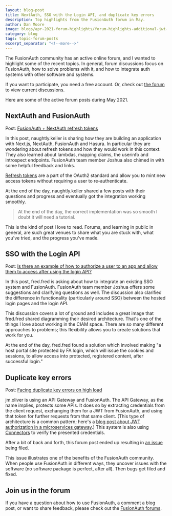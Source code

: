 ```yaml
---
layout: blog-post
title: NextAuth, SSO with the Login API, and duplicate key errors
description: Top highlights from the FusionAuth forum in May.
author: Dan Moore
image: blogs/apr-2021-forum-highlights/forum-highlights-additional-jwt-headers-verification-emails-and-disappearing-registrations-header-image.png
category: blog
tags: topic-forum-posts
excerpt_separator: "<!--more-->"
---
```


The FusionAuth community has an active online forum, and I wanted to highlight some of the recent topics. In general, forum discussions focus on FusionAuth, how to solve problems with it, and how to integrate auth systems with other software and systems.

<!--more-->

If you want to participate, you need a free account. Or, check out [the forum](/community/forum/) to view current discussions. 

Here are some of the active forum posts during May 2021.

## NextAuth and FusionAuth

Post: [FusionAuth + NextAuth refresh tokens](https://fusionauth.io/community/forum/topic/1011/fusionauth-nextauth-refresh-tokens)

In this post, naughtly.keller is sharing how they are building an application with Next.js, NextAuth, FusionAuth and Hasura. In particular they are wondering about refresh tokens and how they would work in this context. They also learned about lambdas, mapping claims, the userinfo and introspect endpoints. FusionAuth team member Joshua also chimed in with some helpful feedback and links.

[Refresh tokens](https://datatracker.ietf.org/doc/html/rfc6749#section-1.5) are a part of the OAuth2 standard and allow you to mint new access tokens without requiring a user to re-authenticate. 

At the end of the day, naughtly.keller shared a few posts with their questions and progress and eventually got the integration working smoothly.

> At the end of the day, the correct implementation was so smooth I doubt it will need a tutorial.

This is the kind of post I love to read. Forums, and learning in public in general, are such great venues to share what you are stuck with, what you've tried, and the progress you've made.

## SSO with the Login API

Post: [Is there an example of how to authorize a user to an app and allow them to access after using the login API?](https://fusionauth.io/community/forum/topic/1002/is-there-an-example-of-how-to-authorize-a-user-to-an-app-and-allow-them-to-access-after-using-the-login-api)

In this post, fred.fred is asking about how to integrate an existing SSO system and FusionAuth. FusionAuth team member Joshua offers some suggestions and clarifying questions as well. The discussion also clarified the difference in functionality (particularly around SSO) between the hosted login pages and the login API.

This discussion covers a lot of ground and includes a great image that fred.fred shared diagramming their desired architecture. That's one of the things I love about working in the CIAM space. There are so many different approaches to problems; this flexibility allows you to create solutions that work for you.

At the end of the day, fred.fred found a solution which involved making "a host portal site protected by FA login, which will issue the cookies and sessions, to allow access into protected, registered content, after successful login."

## Duplicate key errors

Post: [Facing duplicate key errors on high load](https://fusionauth.io/community/forum/topic/1005/facing-duplicate-key-errors-on-high-load)

jm.oliver is using an API Gateway and FusionAuth. The API Gateway, as the name implies, protects some APIs. It does so by extracting credentials from the client request, exchanging them for a JWT from FusionAuth, and using that token for further requests from that same client. (This type of architecture is a common pattern; here's a [blog post about JWT authorization in a microservices gateway](/blog/2020/11/12/jwt-authorization-microservices-gateway/).) This system is also using [Connectors](/docs/v1/tech/connectors/) to verify the presented credentials.

After a bit of back and forth, this forum post ended up resulting in [an issue](https://github.com/FusionAuth/fusionauth-issues/issues/1231) being filed.

This issue illustrates one of the benefits of the FusionAuth community. When people use FusionAuth in different ways, they uncover issues with the software (no software package is perfect, after all). Then bugs get filed and fixed.

## Join us in the forum

If you have a question about how to use FusionAuth, a comment a blog post, or want to share feedback, please check out the [FusionAuth forums](https://fusionauth.io/community/forum/).

